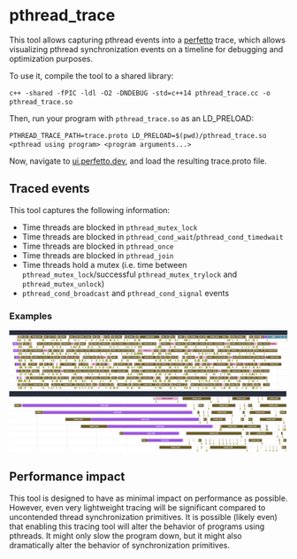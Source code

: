 # pthread_trace
This tool allows capturing pthread events into a [perfetto](https://perfetto.dev/) trace, which allows visualizing pthread synchronization events on a timeline for debugging and optimization purposes.

To use it, compile the tool to a shared library:
```
c++ -shared -fPIC -ldl -O2 -DNDEBUG -std=c++14 pthread_trace.cc -o pthread_trace.so
```

Then, run your program with `pthread_trace.so` as an LD_PRELOAD:
```
PTHREAD_TRACE_PATH=trace.proto LD_PRELOAD=$(pwd)/pthread_trace.so <pthread using program> <program arguments...>
```

Now, navigate to [ui.perfetto.dev](https://ui.perfetto.dev), and load the resulting trace.proto file.

## Traced events
This tool captures the following information:
- Time threads are blocked in `pthread_mutex_lock`
- Time threads are blocked in `pthread_cond_wait`/`pthread_cond_timedwait`
- Time threads are blocked in `pthread_once`
- Time threads are blocked in `pthread_join`
- Time threads hold a mutex (i.e. time between `pthread_mutex_lock`/successful `pthread_mutex_trylock` and `pthread_mutex_unlock`)
- `pthread_cond_broadcast` and `pthread_cond_signal` events

### Examples

![Example trace](example.png)
![Example zoomed](zoomed_example.png)

## Performance impact
This tool is designed to have as minimal impact on performance as possible.
However, even very lightweight tracing will be significant compared to uncontended thread synchronization primitives.
It is possible (likely even) that enabling this tracing tool will alter the behavior of programs using pthreads.
It might only slow the program down, but it might also dramatically alter the behavior of synchronization primitives.

